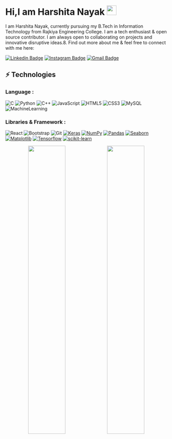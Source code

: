 # Hi,I am Harshita Nayak <img src="https://raw.githubusercontent.com/aemmadi/aemmadi/master/wave.gif" width="30px">

I am Harshita Nayak, currently pursuing my B.Tech  in Information Technology from Rajkiya Engineering College. I am a tech enthusiast & open source contributor. I am always open to collaborating on projects and innovative disruptive  ideas.8. Find out more about me & feel free to connect with me here:

[![Linkedin Badge](https://img.shields.io/badge/-harshita-nayak-b791871b4-blue?style=flat-square&logo=Linkedin&logoColor=white&link=https://www.linkedin.com/in/harshita-nayak-b791871b4/)](https://www.linkedin.com/in/harshita-nayak/)
[![Instagram Badge](https://img.shields.io/badge/-harshita.nayak-purple?style=flat-square&logo=instagram&logoColor=white&link=https://instagram.com/harshita.nayak/)](https://instagram.com/harshita.nayak)
[![Gmail Badge](https://img.shields.io/badge/-harshitanayak40@gmail.com-c14438?style=flat-square&logo=Gmail&logoColor=white&link=mailto:harshitanayak40@gmail.com)](mailto:harshitanayak40@gmail.com)


## ⚡ Technologies

### Language :
![C](https://img.shields.io/badge/-C-E34A86?style=flat-square&logo=C)
![Python](https://img.shields.io/badge/-Python-black?style=flat-square&logo=Python)
![C++](https://img.shields.io/badge/-C++-00599C?style=flat-square&logo=c)
![JavaScript](https://img.shields.io/badge/-JavaScript-black?style=flat-square&logo=javascript)
![HTML5](https://img.shields.io/badge/-HTML5-E34F26?style=flat-square&logo=html5&logoColor=white)
![CSS3](https://img.shields.io/badge/-CSS3-1572B6?style=flat-square&logo=css3)
![MySQL](https://img.shields.io/badge/-MySQL-black?style=flat-square&logo=mysql)
![MachineLearning](https://img.shields.io/badge/-MachineLearning-black?style=flat-square&logo=machinelearning)

### Libraries & Framework :

![React](https://img.shields.io/badge/-React-black?style=flat-square&logo=react)
![Bootstrap](https://img.shields.io/badge/-Bootstrap-563D7C?style=flat-square&logo=bootstrap)
![Git](https://img.shields.io/badge/-Git-black?style=flat-square&logo=git)
<a href="#"><img alt="Keras" src="https://img.shields.io/badge/Keras%20-%23D00000.svg?logo=Keras&logoColor=white"></a>
<a href="#"><img alt="NumPy" src="https://img.shields.io/badge/Numpy%20-%23013243.svg?logo=numpy&logoColor=white"></a>
<a href="#"><img alt="Pandas" src="https://img.shields.io/badge/Pandas%20-%23150458.svg?logo=pandas&logoColor=white"></a>
<a href="#"><img alt="Seaborn" src="https://img.shields.io/badge/Seaborn%20-%23150458.svg?logo=seaborn&logoColor=white"></a>
<a href="#"><img alt="Matplotlib" src="https://img.shields.io/badge/Matplotlib%20-%23150458.svg?logo=Matplotlib&logoColor=white"></a>
<a href="#"><img alt="Tensorflow" src="https://img.shields.io/badge/Tensorflow%20-%23150458.svg?logo=tensorflow&logoColor=white"></a>
<a href="#"><img alt="scikit-learn" src="https://img.shields.io/badge/Scikit-learn%20-%23150458.svg?logo=scikit-learn&logoColor=white"></a>




<p align="center">
	
  <img width="48%" src="https://github-readme-stats.vercel.app/api?username=harshita9621&show_icons=true&theme=tokyonight" />
  <img width="48%" src="https://github-readme-streak-stats.herokuapp.com/?user=harshita9621&theme=tokyonight" />
</p>
